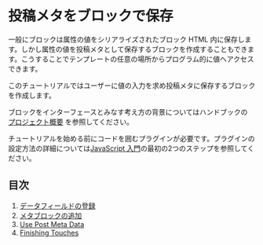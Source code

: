 <!-- 
# Store Post Meta with a Block
 -->
# 投稿メタをブロックで保存

<!-- 
Typically, blocks store their attribute values in the serialised block HTML. However, you can also create a block that saves its attribute values as post meta, which can be accessed programatically anywhere in your template.

In this short tutorial you will create one of these blocks, which will prompt a user for a single value, and save it as post meta.

For background around the thinking of blocks as the interface, please see the [Principles section](/docs/contributors/principles.md) of the handbook.

Before starting this tutorial, you will need a plugin to hold your code. Please take a look at the first two steps of [the JavaScript tutorial](/docs/designers-developers/developers/tutorials/javascript/readme.md) for information setting up a plugin.
 -->
一般にブロックは属性の値をシリアライズされたブロック HTML 内に保存します。しかし属性の値を投稿メタとして保存するブロックを作成することもできます。こうすることでテンプレートの任意の場所からプログラム的に値へアクセスできます。

このチュートリアルではユーザーに値の入力を求め投稿メタに保存するブロックを作成します。

ブロックをインターフェースとみなす考え方の背景についてはハンドブックの [プロジェクト概要](https://ja.wordpress.org/team/handbook/block-editor/principles/) を参照してください。

チュートリアルを始める前にコードを囲むプラグインが必要です。プラグインの設定方法の詳細については[JavaScript 入門](https://ja.wordpress.org/team/handbook/block-editor/tutorials/javascript/)の最初の2つのステップを参照してください。

<!-- 
## Table of Contents

1. [Register Meta Field](/docs/designers-developers/developers/tutorials/metabox/meta-block-2-register-meta.md)
2. [Add Meta Block](/docs/designers-developers/developers/tutorials/metabox/meta-block-3-add.md)
3. [Use Post Meta Data](/docs/designers-developers/developers/tutorials/metabox/meta-block-4-use-data.md)
4. [Finishing Touches](/docs/designers-developers/developers/tutorials/metabox/meta-block-5-finishing.md)
 -->
## 目次

1. [データフィールドの登録](https://ja.wordpress.org/team/handbook/block-editor/tutorials/metabox/meta-block-2-register-meta/)
2. [メタブロックの追加](https://ja.wordpress.org/team/handbook/block-editor/tutorials/metabox/meta-block-3-add/)
3. [Use Post Meta Data](https://developer.wordpress.org/block-editor/designers-developers/developers/tutorials/metabox/meta-block-4-use-data/)
4. [Finishing Touches](https://developer.wordpress.org/block-editor/designers-developers/developers/tutorials/metabox/meta-block-5-finishing/)
